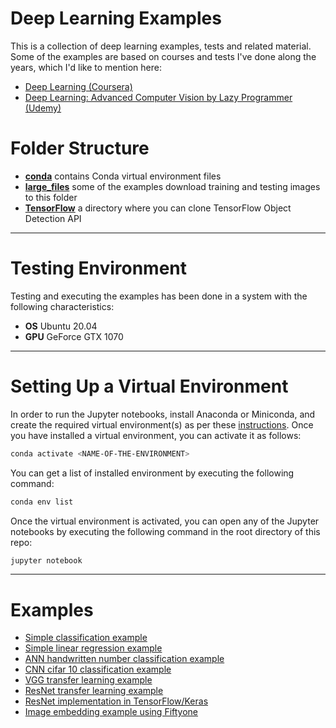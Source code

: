 # Deep Learning Examples

This is a collection of deep learning examples, tests and related material. Some of the examples are based on courses and tests I've done
along the years, which I'd like to mention here:

* [Deep Learning (Coursera)](https://www.coursera.org/specializations/deep-learning?)
* [Deep Learning: Advanced Computer Vision by Lazy Programmer (Udemy)](https://www.udemy.com/course/advanced-computer-vision)

# Folder Structure

* **[conda](./conda/README.md)** contains Conda virtual environment files
* **[large_files](./large_files/README.md)** some of the examples download training and testing images to this folder
* **[TensorFlow](./TensorFlow/README.md)** a directory where you can clone TensorFlow Object Detection API

---

# Testing Environment

Testing and executing the examples has been done in a system with the following characteristics:

* **OS** Ubuntu 20.04
* **GPU** GeForce GTX 1070

---

# Setting Up a Virtual Environment

In order to run the Jupyter notebooks, install Anaconda or Miniconda, and create the required virtual environment(s) as
per these [instructions](./conda/README.md). Once you have installed a virtual environment, you can activate it as follows:

```bash
conda activate <NAME-OF-THE-ENVIRONMENT>
```

You can get a list of installed environment by executing the following command:

```bash
conda env list
```

Once the virtual environment is activated, you can open any of the Jupyter notebooks by
executing the following command in the root directory of this repo:

```bash
jupyter notebook
```

---

# Examples

* [Simple classification example](./simple_classification_example.ipynb)
* [Simple linear regression example](./simple_linear_regression_example.ipynb)
* [ANN handwritten number classification example](./ANN-handwritten-digits-classification.ipynb)
* [CNN cifar 10 classification example](./CNN_cifar_10_classification.ipynb)
* [VGG transfer learning example](./VGG_transfer_learning_fruit_data.ipynb)
* [ResNet transfer learning example](./ResNet_transfer_learning_fruit_data.ipynb)
* [ResNet implementation in TensorFlow/Keras](./ResNet_implementation.ipynb)
* [Image embedding example using Fiftyone](./Fiftyone_image_embedding_example.ipynb)
